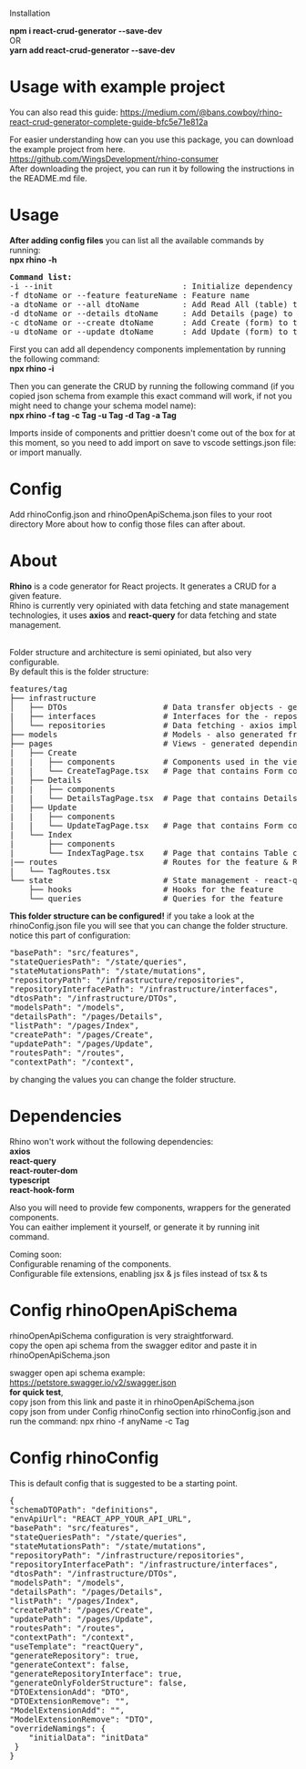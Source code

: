 Installation

<strong>npm i react-crud-generator --save-dev</strong><br />
OR<br />
<strong>yarn add react-crud-generator --save-dev</strong><br />

# Usage with example project

You can also read this guide: https://medium.com/@bans.cowboy/rhino-react-crud-generator-complete-guide-bfc5e71e812a
<br />

For easier understanding how can you use this package, you can download the example project from here. <br />
https://github.com/WingsDevelopment/rhino-consumer
<br />
After downloading the project, you can run it by following the instructions in the README.md file.

# Usage

<strong>After adding config files</strong> you can list all the available commands by running: <br />
<strong>npx rhino -h</strong>

<pre>
<strong>Command list:</strong>
-i --init                           : Initialize dependency components
-f dtoName or --feature featureName : Feature name
-a dtoName or --all dtoName         : Add Read All (table) to the feature
-d dtoName or --details dtoName     : Add Details (page) to the feature
-c dtoName or --create dtoName      : Add Create (form) to the feature
-u dtoName or --update dtoName      : Add Update (form) to the feature
</pre>

First you can add all dependency components implementation by running the following command: <br />
<strong>npx rhino -i</strong>

Then you can generate the CRUD by running the following command (if you copied json schema from example this exact command will work, if not you might need to change your schema model name): <br />
<strong>npx rhino -f tag -c Tag -u Tag -d Tag -a Tag</strong>

Imports inside of components and prittier doesn't come out of the box for at this moment,
so you need to add import on save to vscode settings.json file: <br />
or import manually.

# Config

Add rhinoConfig.json and rhinoOpenApiSchema.json files to your root directory
More about how to config those files can after about.

# About

<strong>Rhino</strong> is a code generator for React projects. It generates a CRUD for a given feature. <br />
Rhino is currently very opiniated with data fetching and state management technologies, it uses
<strong>axios</strong> and <strong>react-query</strong> for data fetching and state management. <br />
<br />

Folder structure and architecture is semi opiniated, but also very configurable. <br />
By default this is the folder structure: <br />

<pre>
features/tag
├── infrastructure
│   ├── DTOs                    # Data transfer objects - generated from OpenAPI schema
|   ├── interfaces              # Interfaces for the - repository
│   └── repositories            # Data fetching - axios implementation
├── models                      # Models - also generated from OpenAPI schema, used in views, extendable with your needs.
├── pages                       # Views - generated depending on the commands you run and DTOs from schema.
|   ├── Create
|   |   ├── components          # Components used in the view
|   |   └── CreateTagPage.tsx   # Page that contains Form component
|   ├── Details
|   |   ├── components
|   |   └── DetailsTagPage.tsx  # Page that contains Details component
|   ├── Update
|   |   ├── components
|   |   └── UpdateTagPage.tsx   # Page that contains Form component
|   └── Index
|       ├── components
|       └── IndexTagPage.tsx    # Page that contains Table component
|── routes                      # Routes for the feature & RouteObject, used for navigation
|   └── TagRoutes.tsx
└── state                       # State management - react-query implementation
    ├── hooks                   # Hooks for the feature
    └── queries                 # Queries for the feature
</pre>

<strong>This folder structure can be configured!</strong>
if you take a look at the rhinoConfig.json file you will see that you can change the folder structure.
notice this part of configuration: <br />

<pre>
"basePath": "src/features",
"stateQueriesPath": "/state/queries",
"stateMutationsPath": "/state/mutations",
"repositoryPath": "/infrastructure/repositories",
"repositoryInterfacePath": "/infrastructure/interfaces",
"dtosPath": "/infrastructure/DTOs",
"modelsPath": "/models",
"detailsPath": "/pages/Details",
"listPath": "/pages/Index",
"createPath": "/pages/Create",
"updatePath": "/pages/Update",
"routesPath": "/routes",
"contextPath": "/context",
</pre>

by changing the values you can change the folder structure.

# Dependencies

Rhino won't work without the following dependencies: <br />
<strong>axios</strong> <br />
<strong>react-query</strong> <br />
<strong>react-router-dom</strong> <br />
<strong>typescript</strong> <br />
<strong>react-hook-form</strong> <br />

Also you will need to provide few components, wrappers for the generated components. <br />
You can eaither implement it yourself, or generate it by running init command.

Coming soon: <br />
Configurable renaming of the components. <br />
Configurable file extensions, enabling jsx & js files instead of tsx & ts <br />

# Config rhinoOpenApiSchema

rhinoOpenApiSchema configuration is very straightforward. <br />
copy the open api schema from the swagger editor and paste it in rhinoOpenApiSchema.json <br />

swagger open api schema example: https://petstore.swagger.io/v2/swagger.json <br />
<strong>for quick test</strong>, <br /> copy json from this link and paste it in rhinoOpenApiSchema.json <br />
copy json from under Config rhinoConfig section into rhinoConfig.json and <br />
run the command: npx rhino -f anyName -c Tag <br />

# Config rhinoConfig

This is default config that is suggested to be a starting point. <br />

<pre>
{
"schemaDTOPath": "definitions",
"envApiUrl": "REACT_APP_YOUR_API_URL",
"basePath": "src/features",
"stateQueriesPath": "/state/queries",
"stateMutationsPath": "/state/mutations",
"repositoryPath": "/infrastructure/repositories",
"repositoryInterfacePath": "/infrastructure/interfaces",
"dtosPath": "/infrastructure/DTOs",
"modelsPath": "/models",
"detailsPath": "/pages/Details",
"listPath": "/pages/Index",
"createPath": "/pages/Create",
"updatePath": "/pages/Update",
"routesPath": "/routes",
"contextPath": "/context",
"useTemplate": "reactQuery",
"generateRepository": true,
"generateContext": false,
"generateRepositoryInterface": true,
"generateOnlyFolderStructure": false,
"DTOExtensionAdd": "DTO",
"DTOExtensionRemove": "",
"ModelExtensionAdd": "",
"ModelExtensionRemove": "DTO",
"overrideNamings": {
    "initialData": "initData"
 }
}
</pre>
